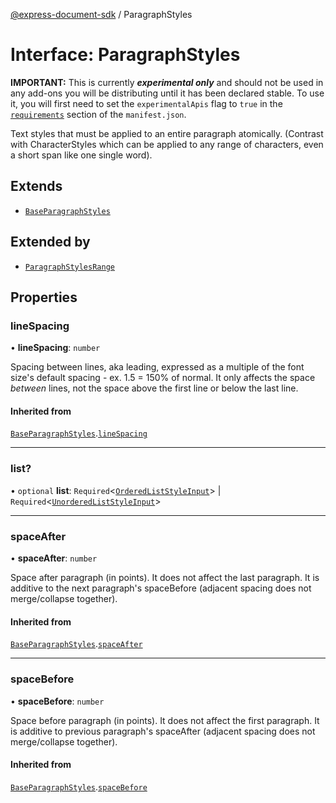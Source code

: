 [@express-document-sdk](../overview.md) / ParagraphStyles

# Interface: ParagraphStyles

<InlineAlert slots="text" variant="warning"/>

**IMPORTANT:** This is currently ***experimental only*** and should not be used in any add-ons you will be distributing until it has been declared stable. To use it, you will first need to set the `experimentalApis` flag to `true` in the [`requirements`](../../../manifest/index.md#requirements) section of the `manifest.json`.

Text styles that must be applied to an entire paragraph atomically. (Contrast with CharacterStyles which can be applied to
any range of characters, even a short span like one single word).

## Extends

- [`BaseParagraphStyles`](BaseParagraphStyles.md)

## Extended by

- [`ParagraphStylesRange`](ParagraphStylesRange.md)

## Properties

### lineSpacing

• **lineSpacing**: `number`

Spacing between lines, aka leading, expressed as a multiple of the font size's default spacing - ex. 1.5 = 150% of normal.
It only affects the space *between* lines, not the space above the first line or below the last line.

#### Inherited from

[`BaseParagraphStyles`](BaseParagraphStyles.md).[`lineSpacing`](BaseParagraphStyles.md#linespacing)

***

### list?

• `optional` **list**: `Required`\<[`OrderedListStyleInput`](OrderedListStyleInput.md)\> \| `Required`\<[`UnorderedListStyleInput`](UnorderedListStyleInput.md)\>

***

### spaceAfter

• **spaceAfter**: `number`

Space after paragraph (in points). It does not affect the last paragraph. It is additive to the next paragraph's spaceBefore
(adjacent spacing does not merge/collapse together).

#### Inherited from

[`BaseParagraphStyles`](BaseParagraphStyles.md).[`spaceAfter`](BaseParagraphStyles.md#spaceafter)

***

### spaceBefore

• **spaceBefore**: `number`

Space before paragraph (in points). It does not affect the first paragraph. It is additive to previous paragraph's spaceAfter
(adjacent spacing does not merge/collapse together).

#### Inherited from

[`BaseParagraphStyles`](BaseParagraphStyles.md).[`spaceBefore`](BaseParagraphStyles.md#spacebefore)
